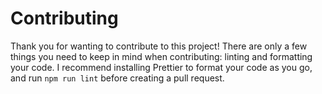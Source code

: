 # Contributing

Thank you for wanting to contribute to this project! There are only a few things you need to keep in mind when contributing: linting and formatting your code. I recommend installing Prettier to format your code as you go, and run `npm run lint` before creating a pull request.
